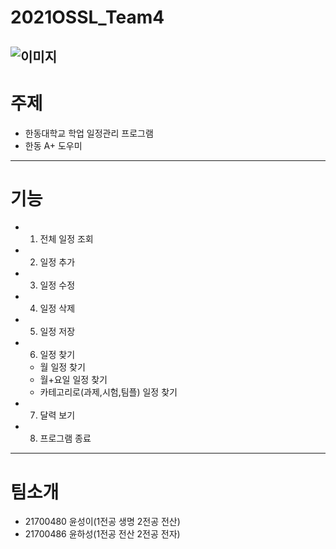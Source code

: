 # 2021OSSL_Team4
![이미지](https://cdn.pixabay.com/photo/2017/06/10/06/39/calender-2389150__340.png)
------------------
# 주제 
- 한동대학교 학업 일정관리 프로그램
- 한동 A+ 도우미 
------------------
# 기능 
- 1. 전체 일정 조회 
- 2. 일정 추가
- 3. 일정 수정 
- 4. 일정 삭제 
- 5. 일정 저장
- 6. 일정 찾기
  - 월 일정 찾기
  - 월+요일 일정 찾기
  - 카테고리로(과제,시험,팀플) 일정 찾기 
- 7. 달력 보기
- 8. 프로그램 종료 
------------------
# 팀소개 
- 21700480 윤성이(1전공 생명 2전공 전산) 
- 21700486 윤하성(1전공 전산 2전공 전자)
